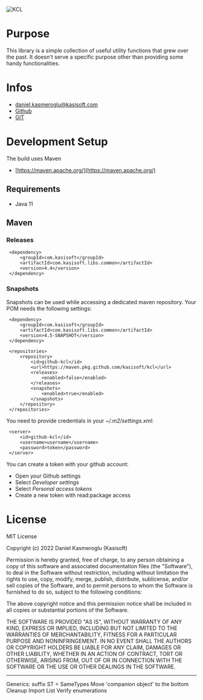 ![KCL](https://github.com/kasisoft/kcl/workflows/KCL/badge.svg?branch=master&event=push)

# Purpose

This library is a simple collection of useful utility functions that grew over the past. It doesn't serve a specific 
purpose other than providing some handy functionalities.


# Infos

* [daniel.kasmeroglu@kasisoft.com](mailto:daniel.kasmeroglu@kasisoft.com)
* [Github](https://github.com/kasisoft/kcl/issues)
* [GIT](https://github.com/kasisoft/kcl.git)


# Development Setup

The build uses Maven

* [https://maven.apache.org/](https://maven.apache.org/)


## Requirements

* Java 11


## Maven

### Releases

     <dependency>
         <groupId>com.kasisoft</groupId>
         <artifactId>com.kasisoft.libs.common</artifactId>
         <version>4.4</version>
     </dependency>


### Snapshots

Snapshots can be used while accessing a dedicated maven repository. Your POM needs the following settings:

     <dependency>
         <groupId>com.kasisoft</groupId>
         <artifactId>com.kasisoft.libs.common</artifactId>
         <version>4.5-SNAPSHOT</version>
     </dependency>
     
     <repositories>
         <repository>
             <id>github-kcl</id>
             <url>https://maven.pkg.github.com/kasisoft/kcl</url>
             <releases>
                 <enabled>false</enabled>
             </releases>
             <snapshots>
                 <enabled>true</enabled>
             </snapshots>
         </repository>
     </repositories>

You need to provide credentials in your _~/.m2/settings.xml_:

     <server>
         <id>github-kcl</id>
         <username>username</username>
         <password>token</password>
     </server>

You can create a token with your github account:

* Open your Github settings
* Select _Developer settings_
* Select _Personal access tokens_
* Create a new token with read:package access



# License

MIT License

Copyright (c) 2022 Daniel Kasmeroglu (Kasisoft)

Permission is hereby granted, free of charge, to any person obtaining a copy
of this software and associated documentation files (the "Software"), to deal
in the Software without restriction, including without limitation the rights
to use, copy, modify, merge, publish, distribute, sublicense, and/or sell
copies of the Software, and to permit persons to whom the Software is
furnished to do so, subject to the following conditions:

The above copyright notice and this permission notice shall be included in all
copies or substantial portions of the Software.

THE SOFTWARE IS PROVIDED "AS IS", WITHOUT WARRANTY OF ANY KIND, EXPRESS OR
IMPLIED, INCLUDING BUT NOT LIMITED TO THE WARRANTIES OF MERCHANTABILITY,
FITNESS FOR A PARTICULAR PURPOSE AND NONINFRINGEMENT. IN NO EVENT SHALL THE
AUTHORS OR COPYRIGHT HOLDERS BE LIABLE FOR ANY CLAIM, DAMAGES OR OTHER
LIABILITY, WHETHER IN AN ACTION OF CONTRACT, TORT OR OTHERWISE, ARISING FROM,
OUT OF OR IN CONNECTION WITH THE SOFTWARE OR THE USE OR OTHER DEALINGS IN THE
SOFTWARE.

----

Generics: suffix ST = SameTypes
Move 'companion object' to the bottom
Cleanup Import List
Verify enumerations
